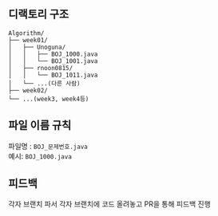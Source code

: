 ## 디랙토리 구조
```
Algorithm/
├── week01/
│   ├── Unoguna/
│   │   ├── BOJ_1000.java
│   │   └── BOJ_1001.java
│   ├── rnoon0815/
│   │   └── BOJ_1011.java
│   └── ...(다른 사람)
├── week02/
└── ...(week3, week4등)
```



## 파일 이름 규칙
파일명 : ```BOJ_문제번호.java```
<br>
예시: ```BOJ_1000.java```

## 피드백
각자 브랜치 파서 각자 브랜치에 코드 올려놓고 PR을 통해 피드백 진행
